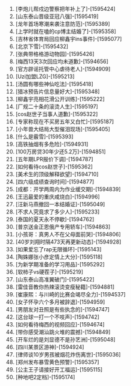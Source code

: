 
1. [李炮儿帮戍边警察把年补上了]-[1595424]
1. [山东泰山晋级亚冠八强]-[1595419]
1. [龙年首场寒潮来袭注意防范]-[1595389]
1. [上学时就在嗑的cp博主结婚了]-[1595358]
1. [吉林省体育局回应柳鑫宇ins事件]-[1595077]
1. [北京下雪]-[1595432]
1. [张典带格格游动物园]-[1595426]
1. [梅西13天3次回应均未道歉]-[1594656]
1. [官方辟谣托管中心虐待老人]-[1594909]
1. [Uzi加盟LZG]-[1595213]
1. [汤圆有哪些神仙吃法]-[1595418]
1. [猎冰预告片信息量好大]-[1595348]
1. [柳鑫宇亮相花滑公开训练]-[1595222]
1. [厂规二十条的滚烫人生]-[1595197]
1. [cos赵世子当事人道歉]-[1595322]
1. [专家称现在不买房五年又白忙]-[1595187]
1. [小年兽大结局大型催泪现场]-[1595405]
1. [什么是霰雪]-[1595393]
1. [高铁抽烟有多危险]-[1594931]
1. [100万房贷30年少还5.2万]-[1594851]
1. [五年期LPR报价下调]-[1594787]
1. [如何看待cos赵世子]-[1595362]
1. [美术生的顶级解释欲望]-[1594710]
1. [四六级成绩查询时间]-[1594877]
1. [成都：开学两周内为作业缓交期]-[1594839]
1. [王迅最爱的重庆咸烧白]-[1594996]
1. [汪新马燕撤回一本结婚证]-[1595049]
1. [不求人究竟求了多少人]-[1595233]
1. [泰国的夏天永不停歇]-[1594762]
1. [普京送金正恩俄产专用轿车]-[1594863]
1. [小孩哥：真男人不在父母面前哭]-[1594806]
1. [40岁刘翔时隔473天再更新动态]-[1594928]
1. [如果爱忘了rap无限循环]-[1595143]
1. [陶姝娜张小彦定情上大分]-[1595118]
1. [为新学期准备的学习用品]-[1595292]
1. [软柿子vs硬茬子]-[1595219]
1. [山东泰山高准翼破门]-[1595422]
1. [雷佳音教你热辣滚烫变瘦秘籍]-[1594881]
1. [崔康熙：与川崎的比赛会竭尽全力]-[1594537]
1. [女子怀孕六个多月被辞退]-[1594959]
1. [男朋友对丑照是有些执念的]-[1594747]
1. [这台球一打一个不吱声]-[1594742]
1. [如何看待梅西的视频回应]-[1594674]
1. [带你感受潮汕跳火堆的震撼]-[1594849]
1. [开车烂的是刘显德不是孙艺洲]-[1595048]
1. [四川某景区游神]-[1594924]
1. [律师谈10岁男孩被烟花炸伤离世]-[1595036]
1. [郑州发布暴雪黄色预警]-[1595357]
1. [公主王子请接好开工福运]-[1595115]
1. [种地吧2定档]-[1595174]